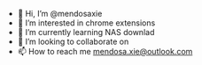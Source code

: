 - 👋 Hi, I’m @mendosaxie
- 👀 I’m interested in chrome extensions
- 🌱 I’m currently learning NAS downlad
- 💞️ I’m looking to collaborate on 
- 📫 How to reach me mendosa.xie@outlook.com

<!---
mendosaxie/mendosaxie is a ✨ special ✨ repository because its `README.md` (this file) appears on your GitHub profile.
You can click the Preview link to take a look at your changes.
--->
